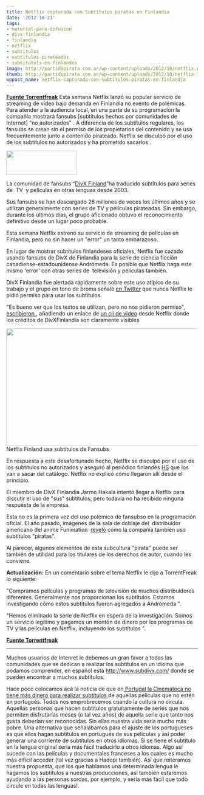 ```yaml
---
title: Netflix capturada con Subtítulos piratas en Finlandia
date: '2012-10-21'
tags:
- material-para-difusion
- divx-finlandia
- finlandia
- netflix
- subtitulos
- subtitulos-pirateados
- subtitutols-en-finlandes
image: http://partidopirata.com.ar/wp-content/uploads/2012/10/netflix.png
thumb: http://partidopirata.com.ar/wp-content/uploads/2012/10/netflix-150x64.png
wppost_name: netflix-capturada-con-subtitulos-piratas-en-finlandia
---
```


<strong><a href="https://torrentfreak.com/netflix-caught-using-pirated-subtitles-in-finland-121019/" target="_blank">Fuente Torrentfreak</a></strong>
Esta semana Netflix lanzó su popular servicio de streaming de vídeo bajo demanda en Finlandia no exento de polémicas. Para atender a la audiencia local, en una parte de su programación la compañía mostrará fansubs [subtítulos hechos por comunidades de Internet] "no autorizados" . A diferencia de los subtítulos regulares, los fansubs se crean sin el permiso de los propietarios del contenido y se usa frecuentemente junto a contenido pirateado. Netflix se disculpó por el uso de los subtítulos no autorizados y ha prometido sacarlos .

<a href="http://partidopirata.com.ar/wp-content/uploads/2012/10/netflix.png"><img class="alignright size-full wp-image-6988" title="netflix" src="http://partidopirata.com.ar/wp-content/uploads/2012/10/netflix.png" alt="" width="185" height="64" /></a>

La comunidad de fansubs “<a href="http://www.divxfinland.org/index.html">DivX Finland</a>”ha traducido subtítulos para series de  TV  y películas en otras lenguas desde 2003.

Sus fansubs se han descargado 26 millones de veces los últimos años y se utilizan generalmente con series de TV y películas pirateadas. Sin embargo, durante los últimos días, el grupo aficionado obtuvo el reconocimiento definitivo desde un lugar poco probable.

Esta semana Netflix estrenó su servicio de streaming de películas en Finlandia, pero no sin hacer un "error" un tanto embarazoso.

En lugar de mostrar subtítulos finlandeses oficiales, Netflix fue cazado usando fansubs de DivX de Finlandia para la serie de ciencia ficción  canadiense-estadounidense Andrómeda. Es posible que Netflix haga este mismo 'error' con otras series de  televisión y películas también.

DivX Finlandia fue alertada rápidamente sobre este uso atípico de su trabajo y el grupo en tono de broma señaló <a href="https://twitter.com/divxfinland">en Twitter</a> que nunca Netflix le pidió permiso para usar los subtítulos.

"Es bueno ver que los textos se utilizan, pero no nos pidieron permiso", <a href="http://www.tietoviikko.fi/kaikki_uutiset/netflix+mokasi+kayttaa+luvatta+harrastelijoiden+tekstityksia++quotmaksaakohan+sita+omista+teksteistaquot/a848827">escribieron </a>, añadiendo un enlace de <a href="https://www.youtube.com/watch?v=9VkldVee9h8">un cli de video</a> desde Netflix donde los créditos de DivXFinlandia son claramente visibles

<a href="http://partidopirata.com.ar/wp-content/uploads/2012/10/fansub-netflix.jpg"><img class="size-full wp-image-6989" title="fansub-netflix" src="http://partidopirata.com.ar/wp-content/uploads/2012/10/fansub-netflix.jpg" alt="" width="524" height="309" /></a> Netflix Finland usa subtítulos de Fansubs


En respuesta a este desafortunado hecho, Netflix se disculpó por el uso de los subtítulos no autorizados y aseguró al periódico finlandés <a href="http://www.hs.fi/talous/Netflix+pyyt%C3%A4%C3%A4+anteeksi+tekstitysten+luvatonta+k%C3%A4ytt%C3%B6%C3%A4/a1305608387331">HS</a> que los van a sacar del catálogo. Netflix no explicó cómo llegaron allí desde el principio.

El miembro de DivX Finlandia Jarmo Hakala intentó llegar a Netflix para discutir el uso de "sus" subtítulos, pero todavía no ha recibido ninguna respuesta de la empresa.

Esta no es la primera vez del uso polémico de fansubso en la programación oficial. El año pasado, imágenes de la sala de doblaje del  distribuidor americano del anime Funimation  <a href="http://torrentfreak.com/anime-distributor-dubs-using-pirated-subs-110321/">reveló</a> cómo la compañía también uso subtítulos "piratas".

Al parecer, algunos elementos de esta subcultura "pirata" puede ser también de utilidad para los titulares de los derechos de autor, cuando les conviene.

<strong>Actualización:</strong> En un comentario sobre el tema Netflix le dijo a TorrentFreak lo siguiente:

"Compramos películas y programas de televisión de muchos distribuidores diferentes. Generalmente nos proporcionan los subtítulos. Estamos investigando cómo estos subtítulos fueron agregados a Andrómeda ".

"Hemos eliminado la serie de Netflix en espera de la investigación. Somos un servicio legítimo y pagamos un montón de dinero por los programas de TV y las películas en Netflix, incluyendo los subtítulos ".

<strong><a href="https://torrentfreak.com/netflix-caught-using-pirated-subtitles-in-finland-121019/" target="_blank">Fuente Torrentfreak</a></strong>

<hr />

Muchos usuarios de Intenret le debemos un gran favor a todas las comunidades que se dedican a realizar los subtítulos en un idioma que podamos comprender, en español está <a href="http://www.subdivx.com/" target="_blank">http://www.subdivx.com/</a> donde se pueden encontrar a muchos subtítulos.

Hace poco colocamos acá la noticia de que en<a href="http://partidopirata.com.ar/6865/de-ajustes-subtitulos-y-la-serie-de-tv-revolution"> Portugal la Cinemateca no tiene más dinero para realizar subtítulos </a>de aquellas películas que no estén en portugués.
Todos nos emprobrecemos cuando la cultura no circula. Aquellas personas que hacen subtítulos gratuitamente de series que nos permiten disfrutarlas meses (o tal vez años) de aquella serie que tanto nos gusta deberían ser reconocidas.
Sin ellas nuestra vida sería mucho más pobre.
Una alternativa que señalábamos para el ajuste de los portugueses es que ellos hagan subtítulos en portugués de sus películas y así poder generar una corriente de subtítulos en otros idiomas. Si se tiene el subtítulo en la lengua original sería más fácil traducirlo a otros idiomas.
Algo así sucede con las películas y documentales franceses a los cuales es mucho más difícil acceder (tal vez gracias a Hadopi también).
Así que reiteramos nuestra propuesta, que los que hablamos una determinada lengua le hagamos los subtítulos a nuestras producciones, así también estaremos ayudando a las personas sordas, por ejemplo, y sería más fácil que todo circule en todas las lenguas!.
